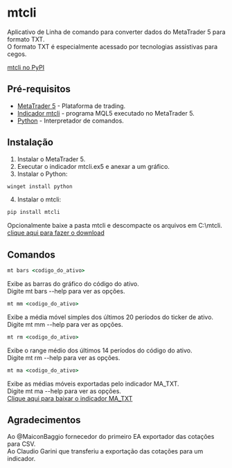 # mtcli  
  
Aplicativo de Linha de comando para converter dados do MetaTrader 5 para formato TXT.  
O formato TXT é especialmente acessado por tecnologias assistivas para cegos.  

[mtcli no PyPI](https://pypi.python.org/pypi/mtcli)  
  
## Pré-requisitos  

* [MetaTrader 5](https://www.metatrader5.com/pt) - Plataforma de trading.  
* [Indicador mtcli](https://tinyurl.com/vfranca-mtcli) - programa MQL5 executado no MetaTrader 5.  
* [Python](https://www.python.org/downloads/windows) - Interpretador de comandos.  


## Instalação  

1. Instalar o MetaTrader 5.  
2. Executar o indicador mtcli.ex5 e anexar a um gráfico.  
3. Instalar o Python:

```cmd
winget install python
```

4. Instalar o mtcli:

```cmd
pip install mtcli
```



Opcionalmente baixe a pasta mtcli e descompacte os arquivos em C:\mtcli.
[clique aqui para fazer o download](https://tinyurl.com/vfranca-mtcli-pasta)

## Comandos  
  
```cmd
mt bars <codigo_do_ativo> 
```
Exibe as barras do gráfico do código do ativo.  
Digite mt bars --help para ver as opções.  

```cmd
mt mm <codigo_do_ativo>
```
Exibe a média móvel simples dos últimos 20 períodos do ticker de ativo.  
Digite mt mm --help para ver as opções.  


```cmd
mt rm <codigo_do_ativo>
```
Exibe o range médio dos últimos 14 períodos do código do ativo.  
Digite mt rm --help para ver as opções.  


```cmd
mt ma <codigo_do_ativo>
```
Exibe as médias móveis exportadas pelo indicador MA_TXT.  
Digite mt ma --help para ver as opções.  
[Clique aqui para baixar o indicador MA_TXT](https://tinyurl.com/vfranca-ma-txt)


## Agradecimentos  
  
Ao @MaiconBaggio fornecedor do primeiro EA exportador das cotações para CSV.  
Ao Claudio Garini que transferiu a exportação das cotações para um indicador.  
